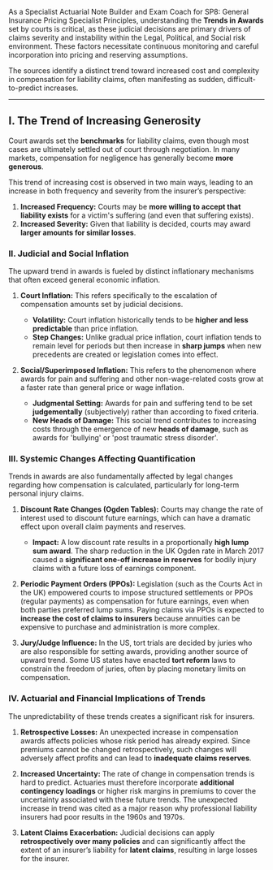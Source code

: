 As a Specialist Actuarial Note Builder and Exam Coach for SP8: General Insurance Pricing Specialist Principles, understanding the **Trends in Awards** set by courts is critical, as these judicial decisions are primary drivers of claims severity and instability within the Legal, Political, and Social risk environment. These factors necessitate continuous monitoring and careful incorporation into pricing and reserving assumptions.

The sources identify a distinct trend toward increased cost and complexity in compensation for liability claims, often manifesting as sudden, difficult-to-predict increases.

---

## **I. The Trend of Increasing Generosity**

Court awards set the **benchmarks** for liability claims, even though most cases are ultimately settled out of court through negotiation. In many markets, compensation for negligence has generally become **more generous**.

This trend of increasing cost is observed in two main ways, leading to an increase in both frequency and severity from the insurer’s perspective:

1. **Increased Frequency:** Courts may be **more willing to accept that liability exists** for a victim's suffering (and even that suffering exists).  
2. **Increased Severity:** Given that liability is decided, courts may award **larger amounts for similar losses**.

### **II. Judicial and Social Inflation**

The upward trend in awards is fueled by distinct inflationary mechanisms that often exceed general economic inflation.

1. **Court Inflation:** This refers specifically to the escalation of compensation amounts set by judicial decisions.

   * **Volatility:** Court inflation historically tends to be **higher and less predictable** than price inflation.  
   * **Step Changes:** Unlike gradual price inflation, court inflation tends to remain level for periods but then increase in **sharp jumps** when new precedents are created or legislation comes into effect.  
2. **Social/Superimposed Inflation:** This refers to the phenomenon where awards for pain and suffering and other non-wage-related costs grow at a faster rate than general price or wage inflation.

   * **Judgmental Setting:** Awards for pain and suffering tend to be set **judgementally** (subjectively) rather than according to fixed criteria.  
   * **New Heads of Damage:** This social trend contributes to increasing costs through the emergence of new **heads of damage**, such as awards for 'bullying' or 'post traumatic stress disorder'.

### **III. Systemic Changes Affecting Quantification**

Trends in awards are also fundamentally affected by legal changes regarding how compensation is calculated, particularly for long-term personal injury claims.

1. **Discount Rate Changes (Ogden Tables):** Courts may change the rate of interest used to discount future earnings, which can have a dramatic effect upon overall claim payments and reserves.

   * **Impact:** A low discount rate results in a proportionally **high lump sum award**. The sharp reduction in the UK Ogden rate in March 2017 caused a **significant one-off increase in reserves** for bodily injury claims with a future loss of earnings component.  
2. **Periodic Payment Orders (PPOs):** Legislation (such as the Courts Act in the UK) empowered courts to impose structured settlements or PPOs (regular payments) as compensation for future earnings, even when both parties preferred lump sums. Paying claims via PPOs is expected to **increase the cost of claims to insurers** because annuities can be expensive to purchase and administration is more complex.

3. **Jury/Judge Influence:** In the US, tort trials are decided by juries who are also responsible for setting awards, providing another source of upward trend. Some US states have enacted **tort reform** laws to constrain the freedom of juries, often by placing monetary limits on compensation.

### **IV. Actuarial and Financial Implications of Trends**

The unpredictability of these trends creates a significant risk for insurers.

1. **Retrospective Losses:** An unexpected increase in compensation awards affects policies whose risk period has already expired. Since premiums cannot be changed retrospectively, such changes will adversely affect profits and can lead to **inadequate claims reserves**.

2. **Increased Uncertainty:** The rate of change in compensation trends is hard to predict. Actuaries must therefore incorporate **additional contingency loadings** or higher risk margins in premiums to cover the uncertainty associated with these future trends. The unexpected increase in trend was cited as a major reason why professional liability insurers had poor results in the 1960s and 1970s.

3. **Latent Claims Exacerbation:** Judicial decisions can apply **retrospectively over many policies** and can significantly affect the extent of an insurer’s liability for **latent claims**, resulting in large losses for the insurer.

